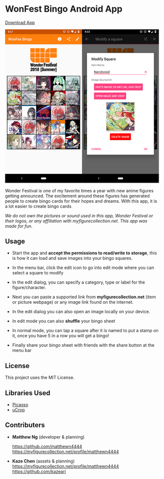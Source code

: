 # WonFest Bingo Android App

[Download App](https://github.com/matthewn4444/WonderFestivalBingo/releases/download/v1.2/WonFesBingo.apk)

![Screenshots](https://raw.githubusercontent.com/matthewn4444/WonderFestivalBingo/master/screens/screenshot.jpg)

Wonder Festival is one of my favorite times a year with new anime figures getting announced. The excitement around these figures has generated people to create bingo cards for their hopes and dreams. With this app, it is a lot easier to create bingo cards

*We do not own the pictures or sound used in this app, Wonder Festival or their logos, or any affiliation with myfigurecollection.net. This app was made for fun.*

## Usage

* Start the app and **accept the permissions to read/write to storage**, this is how it can load and save images into your bingo squares.

* In the menu bar, click the edit icon to go into edit mode where you can select a square to modify

* In the edit dialog, you can specify a category, type or label for the figure/character.
* Next you can paste a supported link from **myfigurecollection.net** (item or picture webpage) or any image link found on the internet.

* In the edit dialog you can also open an image locally on your device.

* In edit mode you can also **shuffle** your bingo sheet

* In normal mode, you can tap a square after it is named to put a stamp on it, once you have 5 in a row you will get a bingo!

* Finally share your bingo sheet with friends with the share button at the menu bar

## License

This project uses the MIT License.

## Libraries Used

* [Picasso](http://square.github.io/picasso/)
* [uCrop](https://github.com/Yalantis/uCrop)

## Contributers

* **Matthew Ng** (developer & planning)

   https://github.com/matthewn4444
https://myfigurecollection.net/profile/matthewn4444
* **Kaze Chen** (assets & planning)
https://myfigurecollection.net/profile/matthewn4444
  https://github.com/kazeari